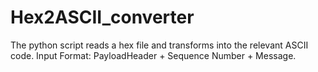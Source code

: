# Hex2ASCII_converter
The python script reads a hex file and transforms into the relevant ASCII code. Input Format: PayloadHeader + Sequence Number + Message.
